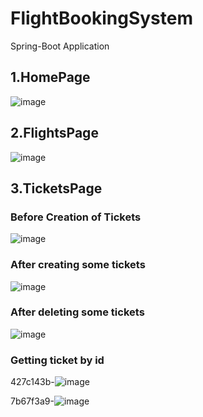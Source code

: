 # FlightBookingSystem
Spring-Boot Application


## 1.HomePage
![image](https://github.com/user-attachments/assets/ea88e40a-3f29-43e7-9960-b3460ffbbb3b)

## 2.FlightsPage
![image](https://github.com/user-attachments/assets/bddb9759-38a1-446f-894a-b145280afd74)

## 3.TicketsPage
### Before Creation of Tickets
![image](https://github.com/user-attachments/assets/320774a6-12ef-4eda-8236-d8ac74681ccd)

### After creating some tickets
![image](https://github.com/user-attachments/assets/debfbed1-282e-4b5f-868c-03eafffeba64)

### After deleting some tickets
![image](https://github.com/user-attachments/assets/21bb784f-62fa-4ad1-9978-436dcfdb247d)

### Getting ticket by id
427c143b-![image](https://github.com/user-attachments/assets/ba477e6f-3242-4899-b13b-d6e72baa91f4)

7b67f3a9-![image](https://github.com/user-attachments/assets/4096310d-0eae-4feb-961d-3aaae3a6c234)
